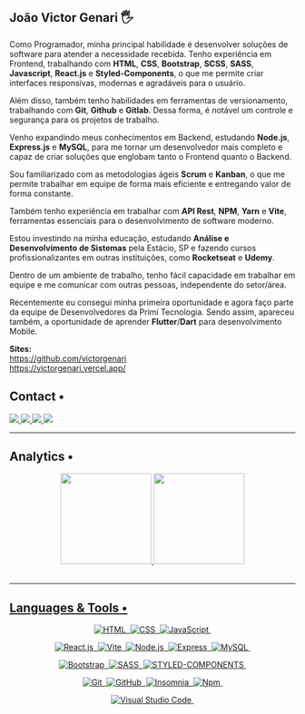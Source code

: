## João Victor Genari 🖐️

Como Programador, minha principal habilidade é desenvolver soluções de software para atender a necessidade recebida. Tenho experiência em Frontend, trabalhando com <strong>HTML</strong>, <strong>CSS</strong>, <strong>Bootstrap</strong>, <strong>SCSS</strong>, <strong>SASS</strong>, <strong>Javascript</strong>, <strong>React.js</strong> e <strong>Styled-Components</strong>, o que me permite criar interfaces responsivas, modernas e agradáveis para o usuário.

Além disso, também tenho habilidades em ferramentas de versionamento, trabalhando com <strong>Git</strong>, <strong>Github</strong> e <strong>Gitlab</strong>. Dessa forma, é notável um controle e segurança para os projetos de trabalho.

Venho expandindo meus conhecimentos em Backend, estudando <strong>Node.js</strong>, <strong>Express.js</strong> e <strong>MySQL</strong>, para me tornar um desenvolvedor mais completo e capaz de criar soluções que englobam tanto o Frontend quanto o Backend.

Sou familiarizado com as metodologias ágeis <strong>Scrum</strong> e <strong>Kanban</strong>, o que me permite trabalhar em equipe de forma mais eficiente e entregando valor de forma constante.

Também tenho experiência em trabalhar com <strong>API Rest</strong>, <strong>NPM</strong>, <strong>Yarn</strong> e <strong>Vite</strong>, ferramentas essenciais para o desenvolvimento de software moderno.

Estou investindo na minha educação, estudando <strong>Análise e Desenvolvimento de Sistemas</strong> pela Estácio, SP e fazendo cursos profissionalizantes em outras instituições, como <strong>Rocketseat</strong> e <strong>Udemy</strong>.

Dentro de um ambiente de trabalho, tenho fácil capacidade em trabalhar em equipe e me comunicar com outras pessoas, independente do setor/área.

Recentemente eu consegui minha primeira oportunidade e agora faço parte da equipe de Desenvolvedores da Primi Tecnologia. Sendo assim, apareceu também, a oportunidade de aprender <strong>Flutter</strong>/<strong>Dart</strong> para desenvolvimento Mobile.

<strong>Sites:</strong> <br>
https://github.com/victorgenari <br>
https://victorgenari.vercel.app/ <br>

## Contact •

<div align="left">

  <a href="https://www.linkedin.com/in/victorgenari/" target="_blank">
    <img src="https://img.shields.io/badge/-LINKEDIN-05122A?style=flat&logo=Linkedin&logoColor=white"/>
  </a>
  <a href="mailto:victor.olr@hotmail.com" target="_blank">
    <img src="https://img.shields.io/badge/-EMAIL-05122A?style=flat&logo=minutemailer&logoColor=white"/>
  </a>
  <a href="https://www.youtube.com/channel/UClXXp4Q7nrG0YsJYzvlN7dg" target="_blank">
    <img src="https://img.shields.io/badge/-YOUTUBE-05122A?style=flat&logo=youtube&logoColor=white"/>
  </a>
  <a href="https://victorgenari.vercel.app/" target="_blank">
    <img src="https://img.shields.io/badge/-PORTFOLIO-05122A?style=flat&logo=OpenProject&logoColor=white"/>
  </a>

</div>

<hr>

## Analytics •

<div align="center">
  <a href="https://github.com/victorgenari/">
  <img height="160em" src="https://github-readme-stats.vercel.app/api?username=victorgenari&show_icons=true&theme=dark"/>
  <img height="160em" src="https://github-readme-stats.vercel.app/api/top-langs/?username=victorgenari&layout=compact&theme=dark"/>
</div> <br>

<hr>

## Languages & Tools •
<div align="center">
  
  ![HTML](https://img.shields.io/badge/-HTML-05122A?style=flat&logo=HTML5)&nbsp;
  ![CSS](https://img.shields.io/badge/-CSS-05122A?style=flat&logo=CSS3&logoColor=1572B6)&nbsp;
  ![JavaScript](https://img.shields.io/badge/-JavaScript-05122A?style=flat&logo=javascript)&nbsp;

  ![React.js](https://img.shields.io/badge/-React.js-05122A?style=flat&logo=react&logoColor=61DAFB)&nbsp;
  ![Vite](https://img.shields.io/badge/-Vite-05122A?style=flat&logo=vite&logoColor=646CFF)&nbsp;
  ![Node.js](https://img.shields.io/badge/-Node.js-05122A?style=flat&logo=node.js&logoColor=339933)&nbsp;
  ![Express](https://img.shields.io/badge/-Express-05122A?style=flat&logo=express&logoColor=339933)&nbsp;
  ![MySQL](https://img.shields.io/badge/-MySQL-05122A?style=flat&logo=MySQL&logoColor=4479A1)&nbsp;

  ![Bootstrap](https://img.shields.io/badge/-Bootstrap-05122A?style=flat&logo=bootstrap&logoColor=563D7C)&nbsp;
  ![SASS](https://img.shields.io/badge/-SASS-05122A?style=flat&logo=sass&logoColor=CC6699)&nbsp;
  ![STYLED-COMPONENTS](https://img.shields.io/badge/-StyledComponents-05122A?style=flat&logo=styled-components&logoColor=DB7093)&nbsp;

  ![Git](https://img.shields.io/badge/-Git-05122A?style=flat&logo=git)&nbsp;
  ![GitHub](https://img.shields.io/badge/-GitHub-05122A?style=flat&logo=github)&nbsp;
  ![Insomnia](https://img.shields.io/badge/-Insomnia-05122A?style=flat&logo=Insomnia&logoColor=4000BF)&nbsp;
  ![Npm](https://img.shields.io/badge/-Npm-05122A?style=flat&logo=npm&logoColor=CB3837)&nbsp;

  ![Visual Studio Code](https://img.shields.io/badge/-Visual%20Studio%20Code-05122A?style=flat&logo=visual-studio-code&logoColor=007ACC)&nbsp;
  
</div>
